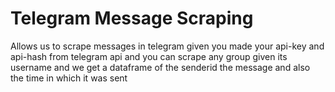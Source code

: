 # Telegram Message Scraping

Allows us to scrape messages in telegram given you made your
api-key and api-hash from telegram api and you can scrape any group given its username 
and we get a dataframe of the senderid the message and also the time in which it was sent
